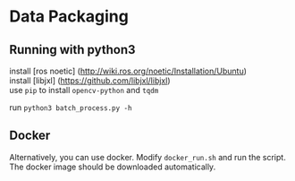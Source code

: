 # Data Packaging

## Running with python3
install [ros noetic] (http://wiki.ros.org/noetic/Installation/Ubuntu) \
install [libjxl] (https://github.com/libjxl/libjxl) \
use `pip` to install `opencv-python` and `tqdm`

run `python3 batch_process.py -h` 

## Docker 
Alternatively, you can use docker.
Modify `docker_run.sh` and run the script. The docker image should be downloaded automatically. 